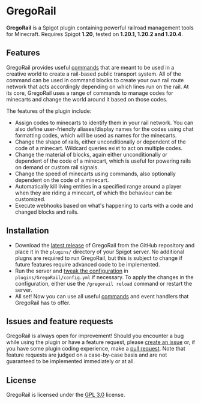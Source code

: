 # GregoRail

**GregoRail** is a Spigot plugin containing powerful railroad management tools for Minecraft. Requires Spigot **1.20**, tested on **1.20.1, 1.20.2 and 1.20.4**.

## Features

GregoRail provides useful [commands](https://github.com/danae/gregorail/wiki/Commands) that are meant to be used in a creative world to create a rail-based public transport system. All of the command can be used in command blocks to create your own rail route network that acts accordingly depending on which lines run on the rail. At its core, GregoRail uses a range of commands to manage codes for minecarts and change the world around it based on those codes.

The features of the plugin include:

* Assign codes to minecarts to identify them in your rail network. You can also define user-friendly aliases/display names for the codes using chat formatting codes, which will be used as names for the minecarts.
* Change the shape of rails, either unconditionally or dependent of the code of a minecart. Wildcard queries exist to act on multiple codes.
* Change the material of blocks, again either unconditionally or dependent of the code of a minecart, which is useful for powering rails on demand or custom rail signals.
* Change the speed of minecarts using commands, also optionally dependent on the code of a minecart.
* Automatically kill living entities in a specified range around a player when they are riding a minecart, of which the behaviour can be customized.
* Execute webhooks based on what's happening to carts with a code and changed blocks and rails.

## Installation

* Download the [latest release](https://github.com/danae/gregorail/releases) of GregoRail from the GitHub repository and place it in the `plugins/` directory of your Spigot server. No additional plugns are required to run GregoRail, but this is subject to change if future features require advanced code to be implemented.
* Run the server and [tweak the configuration](https://github.com/danae/gregorail/wiki/Configuration) in `plugins/GregoRail/config.yml` if necessary. To apply the changes in the configuration, either use the `/gregorail reload` command or restart the server.
* All set! Now you can use all useful [commands](https://github.com/danae/gregorail/wiki/Commands) and event handlers that GregoRail has to offer.

## Issues and feature requests

GregoRail is always open for improvement! Should you encounter a bug while using the plugin or have a feature request, please [create an issue](https://github.com/danae/gregorail/issues) or, if you have some plugin coding experience, make a [pull request](https://github.com/danae/gregorail/pulls). Note that feature requests are judged on a case-by-case basis and are not guaranteed to be implemented immediately or at all.

## License

GregoRail is licensed under the [GPL 3.0](https://github.com/danae/gregorail/blob/master/LICENSE.txt) license.
